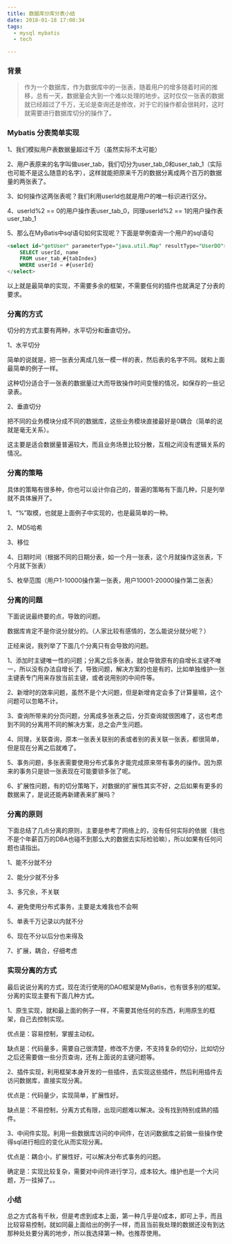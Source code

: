 ```yaml
---
title: 数据库分库分表小结
date: 2018-01-18 17:08:34
tags:
  - mysql mybatis
  - tech

---
```


### 背景

> 作为一个数据库，作为数据库中的一张表，随着用户的增多随着时间的推移，总有一天，数据量会大到一个难以处理的地步。这时仅仅一张表的数据就已经超过了千万，无论是查询还是修改，对于它的操作都会很耗时，这时就需要进行数据库切分的操作了。


### Mybatis 分表简单实现

1、我们模拟用户表数据量超过千万（虽然实际不太可能）

2、用户表原来的名字叫做user_tab，我们切分为user_tab_0和user_tab_1（实际也可能不是这么随意的名字），这样就能把原来千万的数据分离成两个百万的数据量的两张表了。

3、如何操作这两张表呢？我们利用userId也就是用户的唯一标识进行区分。

4、userId%2 == 0的用户操作表user_tab_0，同理userId%2 == 1的用户操作表user_tab_1

5、那么在MyBatis中sql语句如何实现呢？下面是举例查询一个用户的sql语句

```sql
<select id="getUser" parameterType="java.util.Map" resultType="UserDO"> 
    SELECT userId, name 
    FROM user_tab_#{tabIndex} 
    WHERE userId = #{userId} 
</select>
```

以上就是最简单的实现，不需要多余的框架，不需要任何的插件也就满足了分表的要求。

### 分离的方式

切分的方式主要有两种，水平切分和垂直切分。

1、水平切分

简单的说就是，把一张表分离成几张一模一样的表，然后表的名字不同。就和上面最简单的例子一样。

这种切分适合于一张表的数据量过大而导致操作时间变慢的情况，如保存的一些记录表。

2、垂直切分

把不同的业务模块分成不同的数据库，这些业务模块直接最好是0耦合（简单的说就是毫无关系）。

这主要是适合数据量普遍较大，而且业务场景比较分散，互相之间没有逻辑关系的情况。


### 分离的策略

具体的策略有很多种，你也可以设计你自己的，普遍的策略有下面几种，只是列举就不具体展开了。

1、“%”取模，也就是上面例子中实现的，也是最简单的一种。

2、MD5哈希

3、移位

4、日期时间（根据不同的日期分表，如一个月一张表，这个月就操作这张表，下个月就下张表）

5、枚举范围（用户1-10000操作第一张表，用户10001-20000操作第二张表）

### 分离的问题

下面说说最终要的点，导致的问题。

数据库肯定不是你说分就分的。（人家比较有感情的，怎么能说分就分呢？）

正经来说，我列举了下面几个分离只有会导致的问题。

1、添加时主键唯一性的问题；分离之后多张表，就会导致原有的自增长主键不唯一，所以没有办法自增长了，导致问题，解决方案的也是有的，比如单独维护一张主键表专门用来存放当前主键，或者说用别的中间件等。

2、新增时的效率问题，虽然不是个大问题，但是新增肯定会多了计算量嘛，这个问题可以忽略不计。

3、查询所带来的分页问题，分离成多张表之后，分页查询就很困难了，这也考虑到不同的分离用不同的解决方案，总之会产生问题。

4、同理，关联查询，原本一张表关联别的表或者别的表关联一张表，都很简单，但是现在分离之后就难了。

5、事务问题，多张表需要使用分布式事务才能完成原来带有事务的操作。因为原来的事务只是锁一张表现在可能要锁多张了呢。

6、扩展性问题，有的切分策略下，对数据的扩展性其实不好，之后如果有更多的数据来了，是说还能再新建表来扩展吗？

### 分离的原则

下面总结了几点分离的原则，主要是参考了网络上的，没有任何实际的依据（我也不是个年薪百万的DBA也碰不到那么大的数据去实际检验嘛），所以如果有任何问题也请指出。

1、能不分就不分

2、能分少就不分多

3、多冗余，不关联

4、避免使用分布式事务，主要是太难我也不会啊

5、单表千万记录以内就不分

6、现在不分以后分也来得及

7、扩展，耦合，仔细考虑

### 实现分离的方式

最后说说分离的方式，现在流行使用的DAO框架是MyBatis，也有很多别的框架。分离的实现主要有下面几种方式。

1、原生实现，就和最上面的例子一样，不需要其他任何的东西，利用原生的框架，自己去控制实现。

优点是：容易控制，掌握主动权。

缺点是：代码量多，需要自己很清楚，修改不方便，不支持复杂的切分，比如切分之后还需要做一些分页查询，还有上面说的主键问题等。

2、插件实现，利用框架本身开发的一些插件，去实现这些插件，然后利用插件去访问数据库，直接实现分离。

优点是：代码量少，实现简单，扩展性好。

缺点是：不易控制，分离方式有限，出现问题难以解决。没有找到特别成熟的插件。

3、中间件实现。利用一些数据库访问的中间件，在访问数据库之前做一些操作使得sql进行相应的变化从而实现分离。

优点是：耦合小，扩展性好，可以解决分布式事务的问题。

确定是：实现比较复杂，需要对中间件进行学习，成本较大。维护也是一个大问题，万一挂掉了。。


### 小结

总之方式各有千秋，但是考虑到成本上面，第一种几乎是0成本，即可上手，而且比较容易控制，就如同最上面给出的例子一样，而且当前我处理的数据还没有到达那种处处要分离的地步，所以我选择第一种。也推荐使用。
